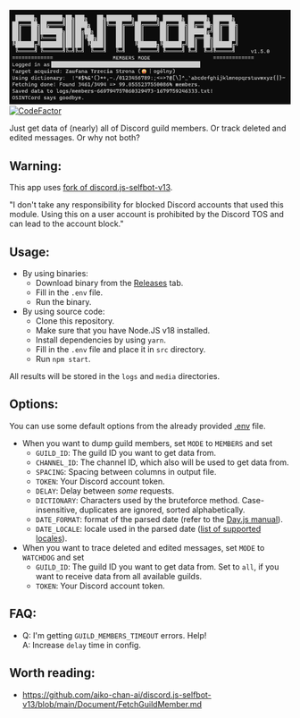![Logo.png](banner.png)
[![CodeFactor](https://www.codefactor.io/repository/github/mrboombastic/osintcord/badge)](https://www.codefactor.io/repository/github/mrboombastic/osintcord)

Just get data of (nearly) all of Discord guild members. Or track deleted and edited messages. Or why not both?

## Warning:

This app uses [fork of discord.js-selfbot-v13](https://github.com/MrBoombastic/discord.js-selfbot-v13/tree/old-deps).

"I don't take any responsibility for blocked Discord accounts that used this module.
Using this on a user account is prohibited by the Discord TOS and can lead to the account block."

## Usage:

- By using binaries:
  - Download binary from the [Releases](https://github.com/MrBoombastic/OSINTCord/releases) tab.
  - Fill in the `.env` file.
  - Run the binary.
- By using source code:
  - Clone this repository.
  - Make sure that you have Node.JS v18 installed.
  - Install dependencies by using `yarn`.
  - Fill in the `.env` file and place it in `src` directory.
  - Run `npm start`.

All results will be stored in the `logs` and `media` directories.

## Options:

You can use some default options from the already provided [.env](.env) file.

- When you want to dump guild members, set `MODE` to `MEMBERS` and set
  - `GUILD_ID`: The guild ID you want to get data from.
  - `CHANNEL_ID`: The channel ID, which also will be used to get data from.
  - `SPACING`: Spacing between columns in output file.
  - `TOKEN`: Your Discord account token.
  - `DELAY`: Delay between *some* requests.
  - `DICTIONARY`: Characters used by the bruteforce method. Case-insensitive, duplicates are ignored, sorted
    alphabetically.
  - `DATE_FORMAT`: format of the parsed date (refer to
    the [Day.js manual](https://day.js.org/docs/en/display/format)).
  - `DATE_LOCALE`: locale used in the parsed
    date ([list of supported locales](https://github.com/iamkun/dayjs/tree/dev/src/locale)).
- When you want to trace deleted and edited messages, set `MODE` to `WATCHDOG` and set
  - `GUILD_ID`: The guild ID you want to get data from. Set to `all`, if you want to receive data from all available
    guilds.
  - `TOKEN`: Your Discord account token.

## FAQ:

- Q: I'm getting `GUILD_MEMBERS_TIMEOUT` errors. Help!<br>A: Increase `delay` time in config.

## Worth reading:

- https://github.com/aiko-chan-ai/discord.js-selfbot-v13/blob/main/Document/FetchGuildMember.md
